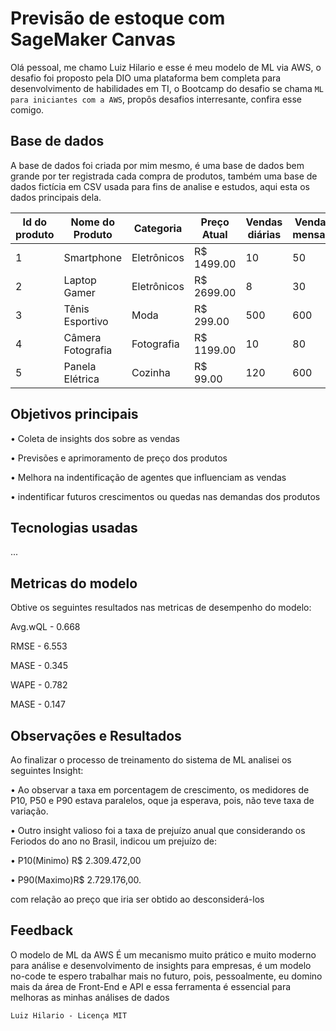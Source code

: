 # Previsão de estoque com SageMaker Canvas

Olá pessoal, me chamo Luiz Hilario e esse é meu modelo de ML via AWS, o desafio foi proposto pela DIO uma plataforma bem completa para desenvolvimento de habilidades em TI, o Bootcamp do desafio se chama ```ML para iniciantes com a AWS```, propôs desafios interresante, confira esse comigo.

## Base de dados

A base de dados foi criada por mim mesmo, é uma base de dados bem grande por ter registrada cada compra de produtos, também uma base de dados fictícia em CSV usada para fins de analise e estudos, aqui esta os dados principais dela.

|Id do produto|Nome do Produto|Categoria|Preço Atual|Vendas diárias|Vendas mensais|Vendas Anuais|
|-------|-------|--------|--------|--------|-------|-------|
|1|Smartphone |Eletrônicos|R$ 1499.00|10|50|200|
|2|Laptop Gamer|Eletrônicos|R$ 2699.00|8|30|90|
|3|Tênis Esportivo|Moda|R$ 299.00|500|600|1200|
|4|Câmera Fotografia|Fotografia|R$ 1199.00|10|80|200|
|5|Panela Elétrica|Cozinha|R$ 99.00|120|600|1000|


## Objetivos principais
• Coleta de insights dos sobre as vendas

• Previsões e aprimoramento de preço dos produtos 

• Melhora na indentificação de agentes que influenciam as vendas

• indentificar futuros crescimentos ou quedas nas demandas dos produtos

## Tecnologias usadas
...

## Metricas do modelo
Obtive os seguintes resultados nas metricas de desempenho do modelo:

Avg.wQL - 0.668

RMSE - 6.553

MASE - 0.345

WAPE - 0.782

MASE - 0.147

## Observações e Resultados

Ao finalizar o processo de treinamento do sistema de ML analisei os seguintes Insight:

• Ao observar a taxa em porcentagem de crescimento, os medidores de P10, P50 e P90 estava paralelos, oque ja esperava, pois, não teve taxa de variação.

• Outro insight valioso foi a taxa de prejuízo anual que considerando os Feriodos do ano no Brasil, indicou um prejuízo de: 

• P10(Minimo) R$ 2.309.472,00

• P90(Maximo)R$ 2.729.176,00.

com relação ao preço que iria ser obtido ao desconsiderá-los

## Feedback

O modelo de ML da AWS É um mecanismo muito prático e muito moderno para análise e desenvolvimento de insights para empresas, é um modelo no-code te espero trabalhar mais no futuro, pois, pessoalmente, eu domino mais da área de Front-End e API e essa ferramenta é essencial para melhoras as minhas análises de dados

```Luiz Hilario - Licença MIT```



